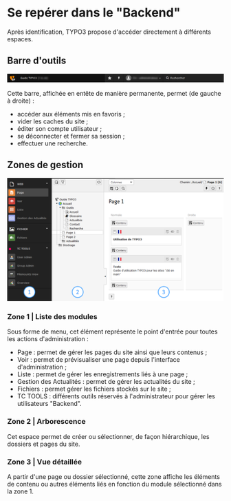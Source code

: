 # Se repérer dans le "Backend"

Après identification, TYPO3 propose d'accéder directement à différents espaces.

## Barre d'outils

![](../.gitbook/assets/admin_typo3_head.png)

Cette barre, affichée en entête de manière permanente, permet \(de gauche à droite\) :

* accéder aux éléments mis en favoris ;
* vider les caches du site ;
* éditer son compte utilisateur ;
* se déconnecter et fermer sa session ;
* effectuer une recherche.

## Zones de gestion

![](../.gitbook/assets/admin_typo3_1.png)

### Zone 1 \| Liste des modules

Sous forme de menu, cet élément représente le point d'entrée pour toutes les actions d'administration :

* Page : permet de gérer les pages du site ainsi que leurs contenus ;
* Voir : permet de prévisualiser une page depuis l'interface d'administration ;
* Liste : permet de gérer les enregistrements liés à une page ;
* Gestion des Actualités : permet de gérer les actualités du site ;
* Fichiers : permet gérer les fichiers stockés sur le site ;
* TC TOOLS : différents outils réservés à l'administrateur pour gérer les utilisateurs "Backend".

### Zone 2 \| Arborescence

Cet espace permet de créer ou sélectionner, de façon hiérarchique, les dossiers et pages du site.

### Zone 3 \| Vue détaillée

A partir d'une page ou dossier sélectionné, cette zone affiche les éléments de contenu ou autres éléments liés en fonction du module sélectionné dans la zone 1.

